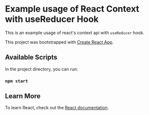 # Example usage of React Context with useReducer Hook

This is an example usage of react's context api with `useReducer` hook.

This project was bootstrapped with [Create React App](https://github.com/facebook/create-react-app).

## Available Scripts

In the project directory, you can run:

### `npm start`


## Learn More

To learn React, check out the [React documentation](https://react.dev/learn).
